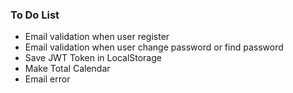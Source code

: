 ### To Do List

- Email validation when user register
- Email validation when user change password or find password
- Save JWT Token in LocalStorage
- Make Total Calendar
- Email error